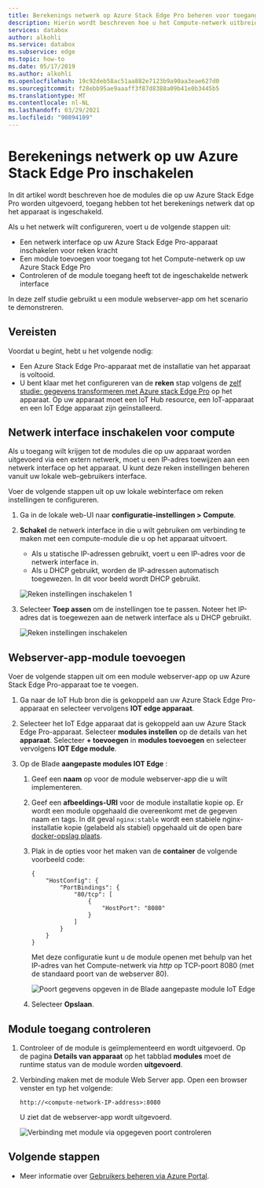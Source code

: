 ```yaml
---
title: Berekenings netwerk op Azure Stack Edge Pro beheren voor toegang tot modules | Microsoft Docs
description: Hierin wordt beschreven hoe u het Compute-netwerk uitbreidt op uw Azure Stack Edge Pro om modules te openen via een extern IP-adres.
services: databox
author: alkohli
ms.service: databox
ms.subservice: edge
ms.topic: how-to
ms.date: 05/17/2019
ms.author: alkohli
ms.openlocfilehash: 19c92deb58ac51aa882e7123b9a90aa3eae627d0
ms.sourcegitcommit: f28ebb95ae9aaaff3f87d8388a09b41e0b3445b5
ms.translationtype: MT
ms.contentlocale: nl-NL
ms.lasthandoff: 03/29/2021
ms.locfileid: "90894109"
---
```

# <a name="enable-compute-network-on-your-azure-stack-edge-pro"></a>Berekenings netwerk op uw Azure Stack Edge Pro inschakelen

In dit artikel wordt beschreven hoe de modules die op uw Azure Stack Edge Pro worden uitgevoerd, toegang hebben tot het berekenings netwerk dat op het apparaat is ingeschakeld.

Als u het netwerk wilt configureren, voert u de volgende stappen uit:

- Een netwerk interface op uw Azure Stack Edge Pro-apparaat inschakelen voor reken kracht
- Een module toevoegen voor toegang tot het Compute-netwerk op uw Azure Stack Edge Pro
- Controleren of de module toegang heeft tot de ingeschakelde netwerk interface

In deze zelf studie gebruikt u een module webserver-app om het scenario te demonstreren.

## <a name="prerequisites"></a>Vereisten

Voordat u begint, hebt u het volgende nodig:

- Een Azure Stack Edge Pro-apparaat met de installatie van het apparaat is voltooid.
- U bent klaar met het configureren van de **reken** stap volgens de [zelf studie: gegevens transformeren met Azure stack Edge Pro](azure-stack-edge-deploy-configure-compute-advanced.md#configure-compute) op het apparaat. Op uw apparaat moet een IoT Hub resource, een IoT-apparaat en een IoT Edge apparaat zijn geïnstalleerd.

## <a name="enable-network-interface-for-compute"></a>Netwerk interface inschakelen voor compute

Als u toegang wilt krijgen tot de modules die op uw apparaat worden uitgevoerd via een extern netwerk, moet u een IP-adres toewijzen aan een netwerk interface op het apparaat. U kunt deze reken instellingen beheren vanuit uw lokale web-gebruikers interface.

Voer de volgende stappen uit op uw lokale webinterface om reken instellingen te configureren.

1. Ga in de lokale web-UI naar **configuratie-instellingen > Compute**.  

2. **Schakel** de netwerk interface in die u wilt gebruiken om verbinding te maken met een compute-module die u op het apparaat uitvoert.

    - Als u statische IP-adressen gebruikt, voert u een IP-adres voor de netwerk interface in.
    - Als u DHCP gebruikt, worden de IP-adressen automatisch toegewezen. In dit voor beeld wordt DHCP gebruikt.

    ![Reken instellingen inschakelen 1](media/azure-stack-edge-extend-compute-access-modules/enable-compute-setting-1.png)

3. Selecteer **Toep assen** om de instellingen toe te passen. Noteer het IP-adres dat is toegewezen aan de netwerk interface als u DHCP gebruikt.

    ![Reken instellingen inschakelen](media/azure-stack-edge-extend-compute-access-modules/enable-compute-setting-2.png)

## <a name="add-webserver-app-module"></a>Webserver-app-module toevoegen

Voer de volgende stappen uit om een module webserver-app op uw Azure Stack Edge Pro-apparaat toe te voegen.

1. Ga naar de IoT Hub bron die is gekoppeld aan uw Azure Stack Edge Pro-apparaat en selecteer vervolgens **IOT edge apparaat**.
2. Selecteer het IoT Edge apparaat dat is gekoppeld aan uw Azure Stack Edge Pro-apparaat. Selecteer **modules instellen** op de details van het **apparaat**. Selecteer **+ toevoegen** in **modules toevoegen** en selecteer vervolgens **IOT Edge module**.
3. Op de Blade **aangepaste modules IOT Edge** :

    1. Geef een **naam** op voor de module webserver-app die u wilt implementeren.
    2. Geef een **afbeeldings-URI** voor de module installatie kopie op. Er wordt een module opgehaald die overeenkomt met de gegeven naam en tags. In dit geval `nginx:stable` wordt een stabiele nginx-installatie kopie (gelabeld als stabiel) opgehaald uit de open bare [docker-opslag plaats](https://hub.docker.com/_/nginx/).
    3. Plak in de opties voor het maken van de **container** de volgende voorbeeld code:  

        ```
        {
            "HostConfig": {
                "PortBindings": {
                    "80/tcp": [
                        {
                            "HostPort": "8080"
                        }
                    ]
                }
            }
        }
        ```

        Met deze configuratie kunt u de module openen met behulp van het IP-adres van het Compute-netwerk via *http* op TCP-poort 8080 (met de standaard poort van de webserver 80).

        ![Poort gegevens opgeven in de Blade aangepaste module IoT Edge](media/azure-stack-edge-extend-compute-access-modules/module-information.png)

    4. Selecteer **Opslaan**.

## <a name="verify-module-access"></a>Module toegang controleren

1. Controleer of de module is geïmplementeerd en wordt uitgevoerd. Op de pagina **Details van apparaat** op het tabblad **modules** moet de runtime status van de module worden **uitgevoerd**.  
2. Verbinding maken met de module Web Server app. Open een browser venster en typ het volgende:

    `http://<compute-network-IP-address>:8080`

    U ziet dat de webserver-app wordt uitgevoerd.

    ![Verbinding met module via opgegeven poort controleren](media/azure-stack-edge-extend-compute-access-modules/verify-connect-module-1.png)

## <a name="next-steps"></a>Volgende stappen

- Meer informatie over [Gebruikers beheren via Azure Portal](azure-stack-edge-manage-users.md).
